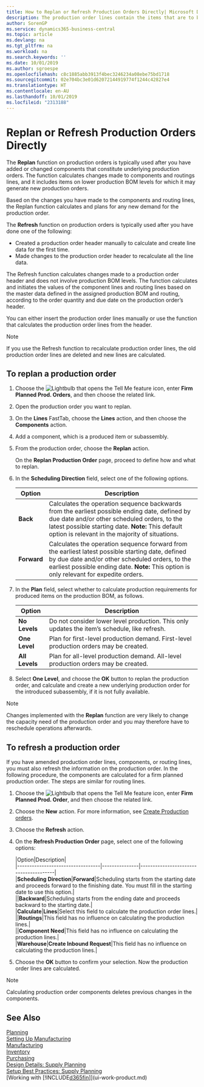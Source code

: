 ```yaml
---
title: How to Replan or Refresh Production Orders Directly| Microsoft Docs
description: The production order lines contain the items that are to be produced in the production order.
author: SorenGP
ms.service: dynamics365-business-central
ms.topic: article
ms.devlang: na
ms.tgt_pltfrm: na
ms.workload: na
ms.search.keywords: ''
ms.date: 10/01/2019
ms.author: sgroespe
ms.openlocfilehash: c8c1885abb3913f4bec3246234a08ebe75bd1718
ms.sourcegitcommit: 02e704bc3e01d62072144919774f1244c42827e4
ms.translationtype: HT
ms.contentlocale: en-AU
ms.lasthandoff: 10/01/2019
ms.locfileid: "2313188"
---
```

# <a name="replan-or-refresh-production-orders-directly"></a>Replan or Refresh Production Orders Directly
The **Replan** function on production orders is typically used after you have added or changed components that constitute underlying production orders. The function calculates changes made to components and routings lines, and it includes items on lower production BOM levels for which it may generate new production orders.  

Based on the changes you have made to the components and routing lines, the Replan function calculates and plans for any new demand for the production order.  

The **Refresh** function on production orders is typically used after you have done one of the following:

- Created a production order header manually to calculate and create line data for the first time.
- Made changes to the production order header to recalculate all the line data.

The Refresh function calculates changes made to a production order header and does not involve production BOM levels. The function calculates and initiates the values of the component lines and routing lines based on the master data defined in the assigned production BOM and routing, according to the order quantity and due date on the production order’s header.

You can either insert the production order lines manually or use the function that calculates the production order lines from the header.  

> [!NOTE]
> If you use the Refresh function to recalculate production order lines, the old production order lines are deleted and new lines are calculated.  

## <a name="to-replan-a-production-order"></a>To replan a production order  
1.  Choose the ![Lightbulb that opens the Tell Me feature](media/ui-search/search_small.png "Tell me what you want to do") icon, enter **Firm Planned Prod. Orders**, and then choose the related link.  
2.  Open the production order you want to replan.  
3.  On the **Lines** FastTab, choose the **Lines** action, and then choose the **Components** action.  
4.  Add a component, which is a produced item or subassembly.  
5.  From the production order, choose the **Replan** action.  

    On the **Replan Production Order** page, proceed to define how and what to replan.  
6.  In the **Scheduling Direction** field, select one of the following options.  

    |Option|Description|  
    |----------------------------------|---------------------------------------|  
    |**Back**|Calculates the operation sequence backwards from the earliest possible ending date, defined by due date and/or other scheduled orders, to the latest possible starting date. **Note:**  This default option is relevant in the majority of situations.|  
    |**Forward**|Calculates the operation sequence forward from the earliest latest possible starting date, defined by due date and/or other scheduled orders, to the earliest possible ending date. **Note:**  This option is only relevant for expedite orders.|  

7.  In the **Plan** field, select whether to calculate production requirements for produced items on the production BOM, as follows.  

    |Option|Description|  
    |----------------------------------|---------------------------------------|  
    |**No Levels**|Do not consider lower level production. This only updates the item’s schedule, like refresh.|  
    |**One Level**|Plan for first-level production demand. First-level production orders may be created.|  
    |**All Levels**|Plan for all-level production demand. All-level production orders may be created.|  

8.  Select **One Level**, and choose the **OK** button to replan the production order, and calculate and create a new underlying production order for the introduced subassembly, if it is not fully available.  

> [!NOTE]  
>  Changes implemented with the **Replan** function are very likely to change the capacity need of the production order and you may therefore have to reschedule operations afterwards.  

## <a name="to-refresh-a-production-order"></a>To refresh a production order  
If you have amended production order lines, components, or routing lines, you must also refresh the information on the production order. In the following procedure, the components are calculated for a firm planned production order. The steps are similar for routing lines.

1.  Choose the ![Lightbulb that opens the Tell Me feature](media/ui-search/search_small.png "Tell me what you want to do") icon, enter **Firm Planned Prod. Order**, and then choose the related link.  
2.  Choose the **New** action. For more information, see [Create Production orders](production-how-to-create-production-orders.md).  
3.  Choose the **Refresh** action.
4. On the **Refresh Production Order** page, select one of the following options:

    |Option|Description|  
    |----------------------------------|---------------|---------------------------------------|  
    |**Scheduling Direction**|**Forward**|Scheduling starts from the starting date and proceeds forward to the finishing date. You must fill in the starting date to use this option.|  
    ||**Backward**|Scheduling starts from the ending date and proceeds backward to the starting date.|  
    |**Calculate**|**Lines**|Select this field to calculate the production order lines.|  
    ||**Routings**|This field has no influence on calculating the production lines.|  
    ||**Component Need**|This field has no influence on calculating the production lines.|  
    |**Warehouse**|**Create Inbound Request**|This field has no influence on calculating the production lines.|  

5. Choose the **OK** button to confirm your selection. Now the production order lines are calculated.

> [!NOTE]  
>  Calculating production order components deletes previous changes in the components.

## <a name="see-also"></a>See Also  
[Planning](production-planning.md)  
[Setting Up Manufacturing](production-configure-production-processes.md)  
[Manufacturing](production-manage-manufacturing.md)    
[Inventory](inventory-manage-inventory.md)  
[Purchasing](purchasing-manage-purchasing.md)  
[Design Details: Supply Planning](design-details-supply-planning.md)   
[Setup Best Practices: Supply Planning](setup-best-practices-supply-planning.md)  
[Working with [!INCLUDE[d365fin](includes/d365fin_md.md)]](ui-work-product.md)
